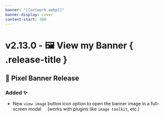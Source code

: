 ```yaml
---
banner: "[[artwork.webp]]"
banner-display: cover
content-start: 300
---
```


# v2.13.0 - 🖼️ View my Banner { .release-title }
## 🚩 Pixel Banner Release

### Added ✨
- New `view image` button icon option to open the banner image in a full-screen modal  
  (works with plugins like `image toolkit`, etc.)